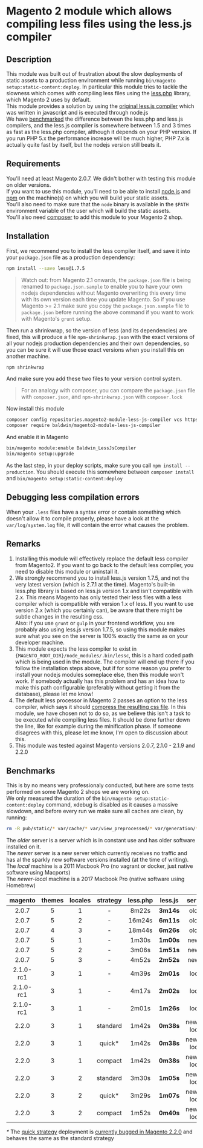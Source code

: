 # Magento 2 module which allows compiling less files using the less.js compiler

## Description

This module was built out of frustration about the slow deployments of static assets to a production environment while running `bin/magento setup:static-content:deploy`. In particular this module tries to tackle the slowness which comes with compiling less files using the [less.php](https://github.com/oyejorge/less.php) library, which Magento 2 uses by default.  
This module provides a solution by using the [original less.js compiler](https://github.com/less/less.js) which was written in javascript and is executed through node.js  
We have [benchmarked](#benchmarks) the difference between the less.php and less.js compilers, and the less.js compiler is somewhere between 1.5 and 3 times as fast as the less.php compiler, although it depends on your PHP version. If you run PHP 5.x the performance increase will be much higher, PHP 7.x is actually quite fast by itself, but the nodejs version still beats it.

## Requirements

You'll need at least Magento 2.0.7. We didn't bother with testing this module on older versions.  
If you want to use this module, you'll need to be able to install [node.js](https://nodejs.org/) and [npm](https://www.npmjs.com/) on the machine(s) on which you will build your static assets.  
You'll also need to make sure that the `node` binary is available in the `$PATH` environment variable of the user which will build the static assets.  
You'll also need [composer](https://getcomposer.org/) to add this module to your Magento 2 shop.

## Installation

First, we recommend you to install the less compiler itself, and save it into your `package.json` file as a production dependency:

```sh
npm install --save less@1.7.5
```

> Watch out: from Magento 2.1 onwards, the `package.json` file is being renamed to `package.json.sample` to enable you to have your own nodejs dependencies without Magento overwriting this every time with its own version each time you update Magento. So if you use Magento >= 2.1 make sure you copy the `package.json.sample` file to `package.json` before running the above command if you want to work with Magento's `grunt` setup.

Then run a shrinkwrap, so the version of less (and its dependencies) are fixed, this will produce a file `npm-shrinkwrap.json` with the exact versions of all your nodejs production dependencies and their own dependencies, so you can be sure it will use those exact versions when you install this on another machine.

```sh
npm shrinkwrap
```

And make sure you add these two files to your version control system.

> For an analogy with composer, you can compare the `package.json` file with `composer.json`, and `npm-shrinkwrap.json` with `composer.lock`

Now install this module

```sh
composer config repositories.magento2-module-less-js-compiler vcs https://github.com/baldwin-agency/magento2-module-less-js-compiler
composer require baldwin/magento2-module-less-js-compiler
```

And enable it in Magento

```sh
bin/magento module:enable Baldwin_LessJsCompiler
bin/magento setup:upgrade
```

As the last step, in your deploy scripts, make sure you call `npm install --production`. You should execute this somewhere between `composer install` and `bin/magento setup:static-content:deploy`

## Debugging less compilation errors

When your `.less` files have a syntax error or contain something which doesn't allow it to compile properly, please have a look at the `var/log/system.log` file, it will contain the error what causes the problem.

## Remarks

1. Installing this module will effectively replace the default less compiler from Magento2. If you want to go back to the default less compiler, you need to disable this module or uninstall it.
2. We strongly recommend you to install less.js version 1.7.5, and not the very latest version (which is 2.7.1 at the time). Magento's built-in less.php library is based on less.js version 1.x and isn't compatible with 2.x. This means Magento has only tested their less files with a less compiler which is compatible with version 1.x of less. If you want to use version 2.x (which you certainly can), be aware that there might be subtle changes in the resulting css.  
Also: if you use `grunt` or `gulp` in your frontend workflow, you are probably also using less.js version 1.7.5, so using this module makes sure what you see on the server is 100% exactly the same as on your developer machine.
3. This module expects the less compiler to exist in `{MAGENTO_ROOT_DIR}/node_modules/.bin/lessc`, this is a hard coded path which is being used in the module. The compiler will end up there if you follow the installation steps above, but if for some reason you prefer to install your nodejs modules someplace else, then this module won't work. If somebody actually has this problem and has an idea how to make this path configurable (preferably without getting it from the database), please let me know!
4. The default less processor in Magento 2 passes an option to the less compiler, which says it should [compress the resulting css file](https://github.com/magento/magento2/blob/6a40b41f6281c7d405cd78029d6becab1d837c87/lib/internal/Magento/Framework/Css/PreProcessor/Adapter/Less/Processor.php#L73). In this module, we have chosen not to do so, as we believe this isn't a task to be executed while compiling less files. It should be done further down the line, like for example during the minification phase. If someone disagrees with this, please let me know, I'm open to discussion about this.
5. This module was tested against Magento versions 2.0.7, 2.1.0 - 2.1.9 and 2.2.0

## Benchmarks

This is by no means very professionaly conducted, but here are some tests performed on some Magento 2 shops we are working on.  
We only measured the duration of the `bin/magento setup:static-content:deploy` command, xdebug is disabled as it causes a massive slowdown, and before every run we make sure all caches are clean, by running:

```sh
rm -R pub/static/* var/cache/* var/view_preprocessed/* var/generation/* var/di/* var/page_cache/* generated/*
```

The _older_ server is a server which is in constant use and has older software installed on it.  
The _newer_ server is a new server which currently receives no traffic and has al the sparkly new software versions installed (at the time of writing).  
The _local_ machine is a 2011 Macbook Pro (no vagrant or docker, just native software using Macports)  
The _newer-local_ machine is a 2017 Macbook Pro (native software using Homebrew)  

| magento   | themes | locales | strategy | less.php  | less.js   | server      | php    | nodejs  |
|:---------:|:------:|:-------:|:--------:|:---------:|:---------:|:-----------:|:------:|:-------:|
| 2.0.7     | 5      | 1       | -        | 8m22s     | **3m14s** | older       | 5.5.30 | 0.10.33 |
| 2.0.7     | 5      | 2       | -        | 16m24s    | **6m11s** | older       | 5.5.30 | 0.10.33 |
| 2.0.7     | 4      | 3       | -        | 18m44s    | **6m26s** | older       | 5.5.30 | 0.10.33 |
| 2.0.7     | 5      | 1       | -        | 1m30s     | **1m00s** | newer       | 7.0.7  | 4.2.6   |
| 2.0.7     | 5      | 2       | -        | 3m06s     | **1m51s** | newer       | 7.0.7  | 4.2.6   |
| 2.0.7     | 5      | 3       | -        | 4m52s     | **2m52s** | newer       | 7.0.7  | 4.2.6   |
| 2.1.0-rc1 | 3      | 1       | -        | 4m39s     | **2m01s** | local       | 5.5.36 | 4.4.3   |
| 2.1.0-rc1 | 3      | 1       | -        | 4m17s     | **2m02s** | local       | 5.6.22 | 4.4.3   |
| 2.1.0-rc1 | 3      | 1       | -        | 2m01s     | **1m26s** | local       | 7.0.7  | 4.4.3   |
| 2.2.0     | 3      | 1       | standard | 1m42s     | **0m38s** | newer-local | 7.0.23 | 4.8.4   |
| 2.2.0     | 3      | 1       | quick*   | 1m42s     | **0m38s** | newer-local | 7.0.23 | 4.8.4   |
| 2.2.0     | 3      | 1       | compact  | 1m42s     | **0m38s** | newer-local | 7.0.23 | 4.8.4   |
| 2.2.0     | 3      | 2       | standard | 3m30s     | **1m05s** | newer-local | 7.0.23 | 4.8.4   |
| 2.2.0     | 3      | 2       | quick*   | 3m29s     | **1m07s** | newer-local | 7.0.23 | 4.8.4   |
| 2.2.0     | 3      | 2       | compact  | 1m52s     | **0m40s** | newer-local | 7.0.23 | 4.8.4   |

_*_ The [quick strategy](http://devdocs.magento.com/guides/v2.2/config-guide/cli/config-cli-subcommands-static-deploy-strategies.html) deployment is [currently bugged in Magento 2.2.0](https://github.com/magento/magento2/issues/10674) and behaves the same as the standard strategy
